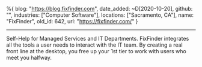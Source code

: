 %{
  blog: "https://blog.fixfinder.com",
  date_added: ~D[2020-10-20],
  github: "",
  industries: ["Computer Software"],
  locations: ["Sacramento, CA"],
  name: "FixFinder",
  old_id: 642,
  url: "https://fixfinder.com/"
}

---

Self-Help for Managed Services and IT Departments. FixFinder integrates all the tools a user needs to interact with the IT team. By creating a real front line at the desktop, you free up your 1st tier to work with users who meet you halfway.

